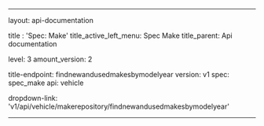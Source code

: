 ---

layout: api-documentation

title : 'Spec: Make'
title_active_left_menu: Spec Make
title_parent: Api documentation

level: 3
amount_version: 2


title-endpoint: findnewandusedmakesbymodelyear
version: v1
spec: spec_make
api: vehicle

dropdown-link: 'v1/api/vehicle/makerepository/findnewandusedmakesbymodelyear'

---